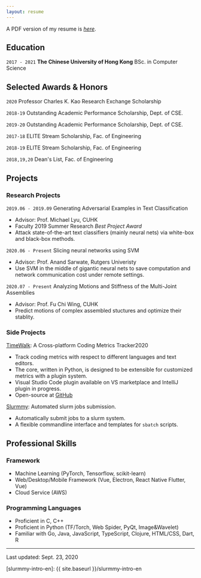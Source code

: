 ```yaml
---
layout: resume
---
```


A PDF version of my resume is *[here][my-resume]*.

## Education

`2017 - 2021`
__The Chinese University of Hong Kong__
BSc. in Computer Science

## Selected Awards & Honors

`2020`
Professor Charles K. Kao Research Exchange Scholarship

`2018-19`
Outstanding Academic Performance Scholarship, Dept. of CSE.

`2019-20`
Outstanding Academic Performance Scholarship, Dept. of CSE.

`2017-18`
ELITE Stream Scholarship, Fac. of Engineering 

`2018-19`
ELITE Stream Scholarship, Fac. of Engineering 

`2018,19,20`
Dean's List, Fac. of Engineering

## Projects

### Research Projects

`2019.06 - 2019.09`
Generating Adversarial Examples in Text Classification
- Advisor: Prof. Michael Lyu, CUHK
- Faculty 2019 Summer Research *Best Project Award*
- Attack state-of-the-art text classifiers (mainly neural nets) via white-box and black-box methods.

`2020.06 - Present`
Slicing neural networks using SVM
- Advisor: Prof. Anand Sarwate, Rutgers Univeristy
- Use SVM in the middle of gigantic neural nets to save computation and network communication cost under remote settings.

`2020.07 - Present`
Analyzing Motions and Stiffness of the Multi-Joint Assemblies
- Advisor: Prof. Fu Chi Wing, CUHK
- Predict motions of complex assembled stuctures and optimize their stablity.

### Side Projects

[TimeWalk][timewalk-core]: A Cross-platform Coding Metrics Tracker2020
- Track coding metrics with respect to different languages and text editors.
- The core, written in Python, is designed to be extensible for customized metrics with a plugin system. 
- Visual Studio Code plugin available on VS marketplace and IntelliJ plugin in progress. 
- Open-source at [GitHub][timewalk-core]

[Slurmmy][slurmmy-github]: Automated slurm jobs submission. 
- Automatically submit jobs to a slurm system.
- A flexible commandline interface and templates for `sbatch` scripts.

## Professional Skills

### Framework

- Machine Learning (PyTorch, Tensorflow, scikit-learn)
- Web/Desktop/Mobile Framework (Vue, Electron, React Native Flutter, Vue)
- Cloud Service (AWS)

### Programming Languages

- Proficient in C, C++
- Proficient in Python (TF/Torch, Web Spider, PyQt, Image&Wavelet)
- Familiar with Go, Java, JavaScript, TypeScript, Clojure, HTML/CSS, Dart, R

<!-- A list is also available [online](https://scholar.google.co.uk/citations?user=LTOTl0YAAAAJ) -->


-----
Last updated: Sept. 23, 2020

[sid-web]: http://staff.ie.cuhk.edu.hk/~sjaggi/
[michael-web]: http://www.cse.cuhk.edu.hk/~lyu
[cse-web]: http://www.cse.cuhk.edu.hk
[cuhk-web]: http://www.cuhk.edu.hk
[my-resume]: ./assets/files/cv.pdf
[timewalk-core]: https://github.com/desmondlzy/timewalk-core
[timewalk-vscode]: https://github.com/desmondlzy/timewalk-vscode
[slurmmy-github]: https://github.com/desmondlzy/slurmmy
[slurmmy-intro-en]: {{ site.baseurl }}/slurmmy-intro-en